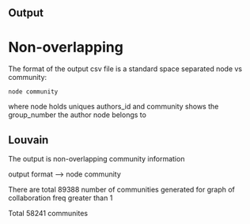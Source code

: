 ## Output 

# Non-overlapping
The format of the output csv file is a standard space separated node vs community:

```
node community
```

where node holds uniques authors_id and community shows the group_number the author node belongs to 

## Louvain 

The output is non-overlapping community information

output format --> node community

There are total 89388 number of communities generated for graph of collaboration freq greater than 1

Total 58241 communites

